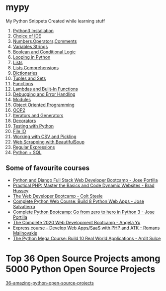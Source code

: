 # mypy
My Python Snippets Created while learning stuff


1. [Python3 Installation]()
1. [Choice of IDE]()
1. [Numbers,Operators,Comments]()
1. [Variables,Strings]()
1. [Boolean and Conditional Logic]()
1. [Looping in Python]()
1. [Lists]()
1. [Lists Comprehensions]()
1. [Dictionaries]()
1. [Tuples and Sets]()
1. [Functions]()
1. [Lambdas and Built-In Functions]()
1. [Debugging and Error Handling]()
1. [Modules]()
1. [Object Oriented Programming]()
1. [OOP2]()
1. [Iterators and Generators]()
1. [Decorators]()
1. [Testing with Python]()
1. [File IO]()
1. [Working with CSV and Pickling]()
1. [Web Scrapping with BeautifulSoup]()
1. [Regular Expressions]()
1. [Python + SQL]()


## Some of favourite courses
- [Python and Django Full Stack Web Developer Bootcamp - Jose Portilla ](https://www.udemy.com/course/python-and-django-full-stack-web-developer-bootcamp/learn/)
- [Practical PHP: Master the Basics and Code Dynamic Websites - Brad Hussey](https://www.udemy.com/course/code-dynamic-websites/learn/)
- [The Web Developer Bootcamp - Colt Steele](https://www.udemy.com/course/the-web-developer-bootcamp/learn/)
- [Complete Python Web Course: Build 8 Python Web Apps - Jose Salvatierra](https://www.udemy.com/course/the-complete-python-web-course-learn-by-building-8-apps/learn/)
- [Complete Python Bootcamp: Go from zero to hero in Python 3 - Jose Portilla](https://www.udemy.com/course/complete-python-bootcamp/learn/)
- [The Complete 2020 Web Development Bootcamp - Angela Yu](https://www.udemy.com/course/the-complete-web-development-bootcamp/)
- [Express course - Develop Web Apps/SaaS with PHP and ATK - Romans Malinovskis](https://www.udemy.com/course/web-apps-with-php-and-atk/)
- [The Python Mega Course: Build 10 Real World Applications - Ardit Sulce](https://www.udemy.com/course/the-python-mega-course/)


# Top 36 Open Source Projects among 5000 Python Open Source Projects
[36-amazing-python-open-source-projects](https://medium.mybridge.co/36-amazing-python-open-source-projects-v-2019-2fe058d79450)
